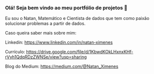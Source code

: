 ### Olá! Seja bem vindo ao meu portfólio de projetos 👋
Eu sou o Natan, Matemático e Cientista de dados que tem como paixão solucionar problemas a partir de dados.

Caso queira saber mais sobre mim: 

Linkedin: https://www.linkedin.com/in/natan-ximenes

Currículo: https://drive.google.com/file/d/1KbwdKOkLHxnxKHf-rVyh1QdqRDzZWNSe/view?usp=sharing

Blog do Medium: https://medium.com/@Natan_Ximenes

<!--
**NatanXimenes/NatanXimenes** is a ✨ _special_ ✨ repository because its `README.md` (this file) appears on your GitHub profile.

Here are some ideas to get you started:

- 🔭 I’m currently working on ...
- 🌱 I’m currently learning ...
- 👯 I’m looking to collaborate on ...
- 🤔 I’m looking for help with ...
- 💬 Ask me about ...
- 📫 How to reach me: ...
- 😄 Pronouns: ...
- ⚡ Fun fact: ...
-->
